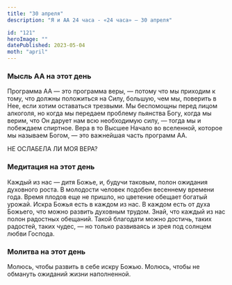 ```yaml
---
title: "30 апреля"
description: "Я и АА 24 часа - «24 часа» — 30 апреля"

id: "121"
heroImage: ""
datePublished: 2023-05-04
moth: "april"
---
```


### Мысль АА на этот день

Программа АА — это программа веры, — потому что мы приходим к тому, что должны
положиться на Силу, большую, чем мы, поверить в Нее, если хотим оставаться
трезвыми. Мы беспомощны перед лицом алкоголя, но когда мы передаем проблему
пьянства Богу, когда мы верим, что Он дарует нам всю необходимую силу, — тогда
мы и побеждаем спиртное. Вера в то Высшее Начало во вселенной, которое мы
называем Богом, — это важнейшая часть программ АА.

НЕ ОСЛАБЕЛА ЛИ МОЯ ВЕРА?

### Медитация на этот день

Каждый из нас — дитя Божье, и, будучи таковым, полон ожидания духовного роста.
В молодости человек подобен весеннему времени года. Время плодов еще не
пришло, но цветение обещает богатый урожай. Искра Божья есть в каждом из нас.
В каждом есть от духа Божьего, что можно развить духовным трудом. Знай, что
каждый из нас полон радостных обещаний. Такой благодати можно достичь, таких
радостей, таких чудес, — но только развиваясь и зрея под солнцем любви
Господа.

### Молитва на этот день

Молюсь, чтобы развить в себе искру Божью. Молюсь, чтобы не обмануть ожиданий
жизни наполненной.
